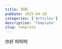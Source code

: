 ```yaml
---
title: 范例
pubDate: 2025-04-20
categories: ['Articles']
description: 'Template'
slug: template
---
```


你好
呵呵呵